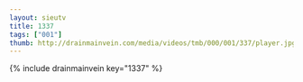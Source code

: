 ```yaml
--- 
layout: sieutv
title: 1337
tags: ["001"]
thumb: http://drainmainvein.com/media/videos/tmb/000/001/337/player.jpg
---
```

{% include drainmainvein key="1337" %} 
